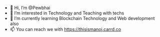 - 👋 Hi, I’m @Pewbhai
- 👀 I’m interested in Technology and Teaching with techs
- 🌱 I’m currently learning Blockchain Technology and Web development also
- 📫 You can reach we with https://thisismanoj.carrd.co

<!---
Pewbhai/Pewbhai is a ✨ special ✨ repository because its `README.md` (this file) appears on your GitHub profile.
You can click the Preview link to take a look at your changes.
--->
